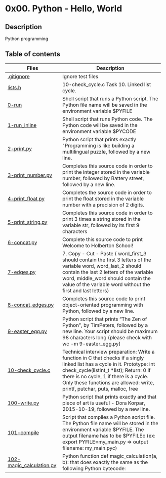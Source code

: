 # 0x00. Python - Hello, World

## Description
Python programming

## Table of contents

Files | Description
----------- | -----------
[.gitignore](./.gitignore) | Ignore test files
[lists.h](./lists.h) | 10-check_cycle.c Task 10. Linked list cycle.
[0-run](./0-run) | Shell script that runs a Python script. The Python file name will be saved in the environment variable $PYFILE
[1-run_inline](./1-run_inline) | Shell script that runs Python code. The Python code will be saved in the environment variable $PYCODE
[2-print.py](./2-print.py) | Python script that prints exactly "Programming is like building a multilingual puzzle, followed by a new line.
[3-print_number.py](./3-print_number.py) | Completes this source code in order to print the integer stored in the variable number, followed by Battery street, followed by a new line.
[4-print_float.py](./4-print_float.py) | Completes the source code in order to print the float stored in the variable number with a precision of 2 digits.
[5-print_string.py](./5-print_string.py) | Completes this source code in order to print 3 times a string stored in the variable str, followed by its first 9 characters
[6-concat.py](./6-concat.py) | Complete this source code to print Welcome to Holberton School!
[7-edges.py](./7-edges.py) | 7. Copy - Cut - Paste ( word_first_3 should contain the first 3 letters of the variable word, word_last_2 should contain the last 2 letters of the variable word, middle_word should contain the value of the variable word without the first and last letters)
[8-concat_edges.py](./8-concat_edges.py) | Completes this source code to print object-oriented programming with Python, followed by a new line.
[9-easter_egg.py](./9-easter_egg.py) | Python script that prints “The Zen of Python”, by TimPeters, followed by a new line. Your script should be maximum 98 characters long (please check with wc -m 9-easter_egg.py)
[10-check_cycle.c](./10-check_cycle.c) | Technical interview preparation: Write a function in C that checks if a singly linked list has a cycle in it. Prototype: int check_cycle(listint_t *list); Return: 0 if there is no cycle, 1 if there is a cycle. Only these functions are allowed: write, printf, putchar, puts, malloc, free
[100-write.py](./100-write.py) | Python script that prints exactly and that piece of art is useful - Dora Korpar, 2015-10-19, followed by a new line.
[101-compile](./101-compile) | Script that compiles a Python script file. The Python file name will be stored in the environment variable $PYFILE. The output filename has to be $PYFILEc (ex: export PYFILE=my_main.py => output filename: my_main.pyc)
[102-magic_calculation.py](./102-magic_calculation.py) | Python function def magic_calculation(a, b): that does exactly the same as the following Python bytecode:
